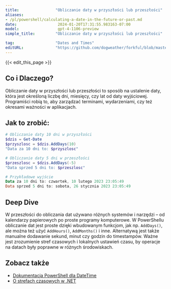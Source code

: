```yaml
---
title:                "Obliczanie daty w przyszłości lub przeszłości"
aliases:
- /pl/powershell/calculating-a-date-in-the-future-or-past.md
date:                  2024-01-20T17:31:55.983163-07:00
model:                 gpt-4-1106-preview
simple_title:         "Obliczanie daty w przyszłości lub przeszłości"

tag:                  "Dates and Times"
editURL:              "https://github.com/dogweather/forkful/blob/master/content/pl/powershell/calculating-a-date-in-the-future-or-past.md"
---
```


{{< edit_this_page >}}

## Co i Dlaczego?
Obliczanie daty w przyszłości lub przeszłości to sposób na ustalenie daty, która jest określoną liczbę dni, miesięcy, czy lat od daty wyjściowej. Programiści robią to, aby zarządzać terminami, wydarzeniami, czy też okresami ważności w aplikacjach.

## Jak to zrobić:
```PowerShell
# Obliczanie daty 10 dni w przyszłości
$dzis = Get-Date
$przyszlosc = $dzis.AddDays(10)
"Data za 10 dni to: $przyszlosc"

# Obliczanie daty 5 dni w przeszłości
$przeszlosc = $dzis.AddDays(-5)
"Data sprzed 5 dni to: $przeszlosc"

# Przykładowe wyjście
Data za 10 dni to: czwartek, 10 lutego 2023 23:05:49
Data sprzed 5 dni to: sobota, 26 stycznia 2023 23:05:49
```

## Deep Dive
W przeszłości do obliczania dat używano różnych systemów i narzędzi – od kalendarzy papierowych po proste programy komputerowe. W PowerShellu obliczanie dat jest proste dzięki wbudowanym funkcjom, jak np. `AddDays()`, ale można też użyć `AddHours()`, `AddMonths()` i inne. Alternatywą jest także manualne dodawanie sekund, minut czy godzin do timestampów. Ważne jest zrozumienie stref czasowych i lokalnych ustawień czasu, by operacje na datach były poprawne w różnych środowiskach.

## Zobacz także
- [Dokumentacja PowerShell dla DateTime](https://docs.microsoft.com/en-us/powershell/module/microsoft.powershell.utility/get-date?view=powershell-7.1)
- [O strefach czasowych w .NET](https://docs.microsoft.com/en-us/dotnet/standard/datetime/choosing-between-datetime)

